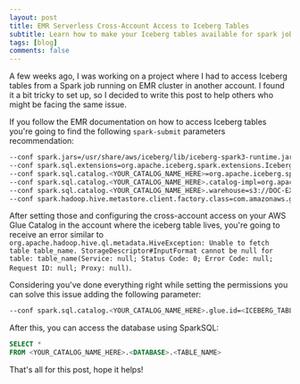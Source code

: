 ```yaml
---
layout: post
title: EMR Serverless Cross-Account Access to Iceberg Tables
subtitle: Learn how to make your Iceberg tables available for spark jobs running cross-account on EMR Serverless
tags: [blog]
comments: false
---
```


A few weeks ago, I was working on a project where I had to access Iceberg tables from a Spark job running on EMR cluster in another account. I found it a bit tricky to set up, so I decided to write this post to help others who might be facing the same issue.

If you follow the EMR documentation on how to access Iceberg tables you're going to find the following `spark-submit` parameters recommendation:

```bash
--conf spark.jars=/usr/share/aws/iceberg/lib/iceberg-spark3-runtime.jar
--conf spark.sql.extensions=org.apache.iceberg.spark.extensions.IcebergSparkSessionExtensions
--conf spark.sql.catalog.<YOUR_CATALOG_NAME_HERE>=org.apache.iceberg.spark.SparkCatalog 
--conf spark.sql.catalog.<YOUR_CATALOG_NAME_HERE>.catalog-impl=org.apache.iceberg.aws.glue.GlueCatalog 
--conf spark.sql.catalog.<YOUR_CATALOG_NAME_HERE>.warehouse=s3://DOC-EXAMPLE-BUCKET/EXAMPLE-PREFIX/
--conf spark.hadoop.hive.metastore.client.factory.class=com.amazonaws.glue.catalog.metastore.AWSGlueDataCatalogHiveClientFactory
```

After setting those and configuring the cross-account access on your AWS Glue Catalog in the account where the iceberg table lives, you're going to receive an error similar to `org.apache.hadoop.hive.ql.metadata.HiveException: Unable to fetch table table_name. StorageDescriptor#InputFormat cannot be null for table: table_name(Service: null; Status Code: 0; Error Code: null; Request ID: null; Proxy: null)`.

Considering you've done everything right while setting the permissions you can solve this issue adding the following parameter:

```bash
--conf spark.sql.catalog.<YOUR_CATALOG_NAME_HERE>.glue.id=<ICEBERG_TABLE_ACCOUNT_ID>
```

After this, you can access the database using SparkSQL:

```sql
SELECT *
FROM <YOUR_CATALOG_NAME_HERE>.<DATABASE>.<TABLE_NAME>
```

That's all for this post, hope it helps!
